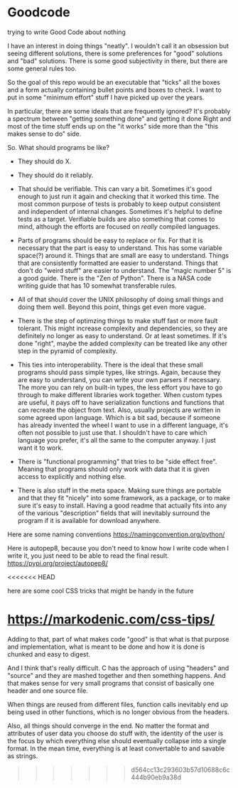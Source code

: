 # Goodcode
trying to write Good Code about nothing

I have an interest in doing things "neatly". I wouldn't call it an obsession but seeing different solutions, there is some preferences for "good" solutions and "bad" solutions. There is some good subjectivity in there, but there are some general rules too.

So the goal of this repo would be an executable that "ticks" all the boxes and a form actually containing bullet points and boxes to check. I want to put in some "minimum effort" stuff I have picked up over the years.

In particular, there are some ideals that are frequently ignored? It's probably a spectrum between "getting something done" and getting it done Right and most of the time stuff ends up on the "it works" side more than the "this makes sense to do" side.

So. What should programs be like?

 * They should do X.
 * They should do it reliably.
 * That should be verifiable. This can vary a bit. Sometimes it's good enough to just run it again and checking that it worked this time. The most common purpose of tests is probably to keep output consistent and independent of internal changes. Sometimes it's helpful to define tests as a target. Verifiable builds are also something that comes to mind, although the efforts are focused on *really* compiled languages.
 * Parts of programs should be easy to replace or fix. For that it is necessary that the part is easy to understand. This has some variable space(?) around it. Things that are small are easy to understand. Things that are consistently formatted are easier to understand. Things that don't do "weird stuff" are easier to understand. The "magic number 5" is a good guide. There is the "Zen of Python". There is a NASA code writing guide that has 10 somewhat transferable rules.
 
 * All of that should cover the UNIX philosophy of doing small things and doing them well.
Beyond this point, things get even more vague.
 * There is the step of optimzing things to make stuff fast or more fault tolerant. This might increase complexity and dependencies, so they are definitely no longer as easy to understand. Or at least sometimes. If it's done "right", maybe the added complexity can be treated like any other step in the pyramid of complexity.
 * This ties into interoperability. There is the ideal that these small programs should pass simple types, like strings. Again, because they are easy to understand, you can write your own parsers if necessary. The more you can rely on built-in types, the less effort you have to go through to make different libraries work together. When custom types are useful, it pays off to have serialization functions and functions that can recreate the object from text. Also, usually projects are written in some agreed upon language. Which is a bit sad, because if someone has already invented the wheel I want to use in a different language, it's often not possible to just use that. I shouldn't have to care which language you prefer, it's all the same to the computer anyway. I just want it to work.
 * There is "functional programming" that tries to be "side effect free". Meaning that programs should only work with data that it is given access to explicitly and nothing else.
 * There is also stuff in the meta space. Making sure things are portable and that they fit "nicely" into some framework, as a package, or to make sure it's easy to install. Having a good readme that actually fits into any of the various "description" fields that will inevitably surround the program if it is available for download anywhere.

Here are some naming conventions https://namingconvention.org/python/

Here is autopep8, because you don't need to know how I write code when I write it, you just need to be able to read the final result. https://pypi.org/project/autopep8/

<<<<<<< HEAD

here are some cool CSS tricks that might be handy in the future

https://markodenic.com/css-tips/
=======
Adding to that, part of what makes code "good" is that what is that purpose and implementation, what is meant to be done and how it is done is chunked and easy to digest.

And I think that's really difficult. C has the approach of using "headers" and "source" and they are mashed together and then something happens. And that makes sense for very small programs that consist of basically one header and one source file.

When things are reused from different files, function calls inevitably end up being used in other functions, which is no longer obvious from the headers.

Also, all things should converge in the end. No matter the format and attributes of user data you choose do stuff with, the identity of the user is the focus by which everything else should eventually collapse into a single format. In the mean time, everything is at least convertable to and savable as strings.

>>>>>>> d564cc13c293603b57d10688c6c444b90eb9a38d
